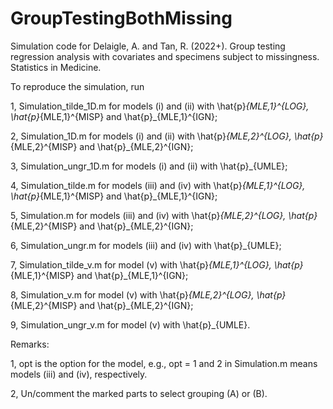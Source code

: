 # GroupTestingBothMissing
Simulation code for Delaigle, A. and Tan, R. (2022+). Group testing regression analysis with covariates  and specimens subject to missingness. Statistics in Medicine.

To reproduce the simulation, run

1, Simulation_tilde_1D.m for models (i) and (ii) with \hat{p}_{MLE,1}^{LOG}, \hat{p}_{MLE,1}^{MISP} and \hat{p}_{MLE,1}^{IGN};

2, Simulation_1D.m for models (i) and (ii) with \hat{p}_{MLE,2}^{LOG}, \hat{p}_{MLE,2}^{MISP} and \hat{p}_{MLE,2}^{IGN};

3, Simulation_ungr_1D.m for models (i) and (ii) with \hat{p}_{UMLE};

4, Simulation_tilde.m for models (iii) and (iv) with \hat{p}_{MLE,1}^{LOG}, \hat{p}_{MLE,1}^{MISP} and \hat{p}_{MLE,1}^{IGN};

5, Simulation.m for models (iii) and (iv) with \hat{p}_{MLE,2}^{LOG}, \hat{p}_{MLE,2}^{MISP} and \hat{p}_{MLE,2}^{IGN};

6, Simulation_ungr.m for models (iii) and (iv) with \hat{p}_{UMLE};

7, Simulation_tilde_v.m for model (v) with \hat{p}_{MLE,1}^{LOG}, \hat{p}_{MLE,1}^{MISP} and \hat{p}_{MLE,1}^{IGN};

8, Simulation_v.m for model (v) with \hat{p}_{MLE,2}^{LOG}, \hat{p}_{MLE,2}^{MISP} and \hat{p}_{MLE,2}^{IGN};

9, Simulation_ungr_v.m for model (v) with \hat{p}_{UMLE}.

Remarks:

1, opt is the option for the model, e.g., opt = 1 and 2 in Simulation.m means models (iii) and (iv), respectively.

2, Un/comment the marked parts to select grouping (A) or (B).
